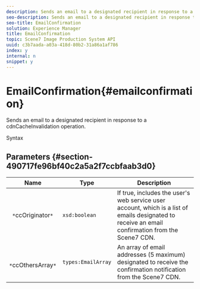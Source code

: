 ```yaml
---
description: Sends an email to a designated recipient in response to a cdnCacheInvalidation operation.
seo-description: Sends an email to a designated recipient in response to a cdnCacheInvalidation operation.
seo-title: EmailConfirmation
solution: Experience Manager
title: EmailConfirmation
topic: Scene7 Image Production System API
uuid: c3b7aada-a03a-418d-80b2-31a86a1af786
index: y
internal: n
snippet: y
---
```


# EmailConfirmation{#emailconfirmation}

Sends an email to a designated recipient in response to a cdnCacheInvalidation operation.

 Syntax 

## Parameters {#section-490717fe96bf40c2a5a2f7ccbfaab3d0}

|  Name  | Type  | Description  |
|---|---|---|
|  ` *`ccOriginator`*`  | `xsd:boolean`  | If true, includes the user's web service user account, which is a list of emails designated to receive an email confirmation from the Scene7 CDN.  |
|  ` *`ccOthersArray`*`  | `types:EmailArray`  | An array of email addresses (5 maximum) designated to receive the confirmation notification from the Scene7 CDN.  |

